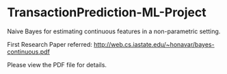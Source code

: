 # TransactionPrediction-ML-Project
Naive Bayes for estimating continuous features in a non-parametric setting.

First Research Paper referred: 
http://web.cs.iastate.edu/~honavar/bayes-continuous.pdf


Please view the PDF file for details.
